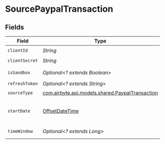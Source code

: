 # SourcePaypalTransaction


## Fields

| Field                                                                                                                                                                                       | Type                                                                                                                                                                                        | Required                                                                                                                                                                                    | Description                                                                                                                                                                                 | Example                                                                                                                                                                                     |
| ------------------------------------------------------------------------------------------------------------------------------------------------------------------------------------------- | ------------------------------------------------------------------------------------------------------------------------------------------------------------------------------------------- | ------------------------------------------------------------------------------------------------------------------------------------------------------------------------------------------- | ------------------------------------------------------------------------------------------------------------------------------------------------------------------------------------------- | ------------------------------------------------------------------------------------------------------------------------------------------------------------------------------------------- |
| `clientId`                                                                                                                                                                                  | *String*                                                                                                                                                                                    | :heavy_check_mark:                                                                                                                                                                          | The Client ID of your Paypal developer application.                                                                                                                                         |                                                                                                                                                                                             |
| `clientSecret`                                                                                                                                                                              | *String*                                                                                                                                                                                    | :heavy_check_mark:                                                                                                                                                                          | The Client Secret of your Paypal developer application.                                                                                                                                     |                                                                                                                                                                                             |
| `isSandbox`                                                                                                                                                                                 | *Optional<? extends Boolean>*                                                                                                                                                               | :heavy_minus_sign:                                                                                                                                                                          | Determines whether to use the sandbox or production environment.                                                                                                                            |                                                                                                                                                                                             |
| `refreshToken`                                                                                                                                                                              | *Optional<? extends String>*                                                                                                                                                                | :heavy_minus_sign:                                                                                                                                                                          | The key to refresh the expired access token.                                                                                                                                                |                                                                                                                                                                                             |
| `sourceType`                                                                                                                                                                                | [com.airbyte.api.models.shared.PaypalTransaction](../../models/shared/PaypalTransaction.md)                                                                                                 | :heavy_check_mark:                                                                                                                                                                          | N/A                                                                                                                                                                                         |                                                                                                                                                                                             |
| `startDate`                                                                                                                                                                                 | [OffsetDateTime](https://docs.oracle.com/javase/8/docs/api/java/time/OffsetDateTime.html)                                                                                                   | :heavy_check_mark:                                                                                                                                                                          | Start Date for data extraction in <a href=\"https://datatracker.ietf.org/doc/html/rfc3339#section-5.6\">ISO format</a>. Date must be in range from 3 years till 12 hrs before present time. | 2021-06-11T23:59:59                                                                                                                                                                         |
| `timeWindow`                                                                                                                                                                                | *Optional<? extends Long>*                                                                                                                                                                  | :heavy_minus_sign:                                                                                                                                                                          | The number of days per request. Must be a number between 1 and 31.                                                                                                                          |                                                                                                                                                                                             |